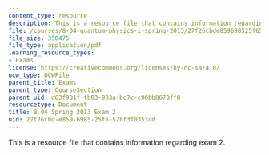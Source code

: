 ```yaml
---
content_type: resource
description: This is a resource file that contains information regarding exam 2.
file: /courses/8-04-quantum-physics-i-spring-2013/27f26cbde859698525f652bf3f0353cd_MIT8_04S13_exam2.pdf
file_size: 350475
file_type: application/pdf
learning_resource_types:
- Exams
license: https://creativecommons.org/licenses/by-nc-sa/4.0/
ocw_type: OCWFile
parent_title: Exams
parent_type: CourseSection
parent_uid: d63f931f-fb03-933a-bc7c-c96bb8670ff8
resourcetype: Document
title: 8.04 Spring 2013 Exam 2
uid: 27f26cbd-e859-6985-25f6-52bf3f0353cd
---
```

This is a resource file that contains information regarding exam 2.